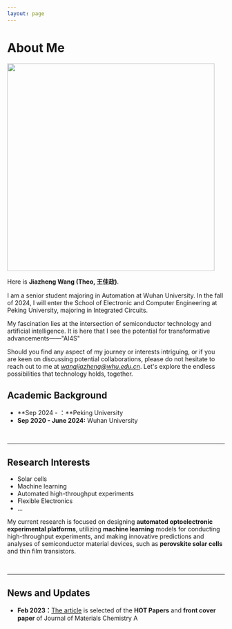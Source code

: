 ```yaml
---
layout: page
---
```


# About Me

<img src="https://jiahzengW.github.io/wjz1.jpg" class="floatpic" width="480" height="480">

Here is **Jiazheng Wang (Theo, 王佳政)**.

I am a senior student majoring in Automation at Wuhan University. In the fall of 2024, I will enter the School of Electronic and Computer Engineering at Peking University, majoring in Integrated Circuits.

My fascination lies at the intersection of semiconductor technology and artificial intelligence. It is here that I see the potential for transformative advancements——"AI4S"  

Should you find any aspect of my journey or interests intriguing, or if you are keen on discussing potential collaborations, please do not hesitate to reach out to me at *wangjiazheng@whu.edu.cn*. Let's explore the endless possibilities that technology holds, together.


## Academic Background

- **Sep 2024 - ：**Peking University
- **Sep 2020 - June 2024:** Wuhan University


<br>

---

## Research Interests

- Solar cells
- Machine learning
- Automated high-throughput experiments
- Flexible Electronics
- ...

My current research is focused on designing **automated optoelectronic experimental platforms**, utilizing **machine learning** models for conducting high-throughput experiments, and making innovative predictions and analyses of semiconductor material devices, such as **perovskite solar cells** and thin film transistors.

<br>

---

## News and Updates

- **Feb 2023：**[The article](https://pubs.rsc.org/en/content/articlelanding/2023/ta/d3ta00027c/unauth) is selected of the **HOT Papers** and **front cover paper** of Journal of Materials Chemistry A 


